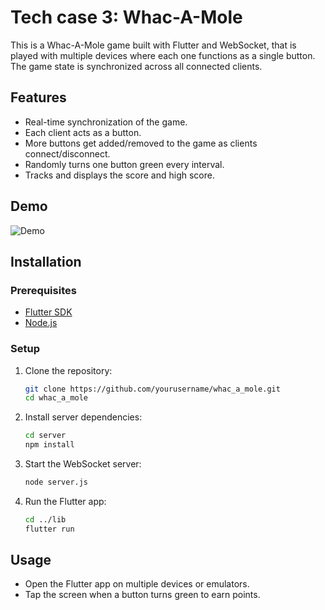 
# Tech case 3: Whac-A-Mole

This is a Whac-A-Mole game built with Flutter and WebSocket, that is played with multiple devices where each one functions as a single button. The game state is synchronized across all connected clients.

## Features

- Real-time synchronization of the game.
- Each client acts as a button.
- More buttons get added/removed to the game as clients connect/disconnect.
- Randomly turns one button green every interval.
- Tracks and displays the score and high score.

## Demo

![Demo](https://git.fhict.nl/I529052/tc3_whac-a-mole/-/blob/main/tc3_demo.gif?ref_type=heads)

## Installation

### Prerequisites

- [Flutter SDK](https://flutter.dev/docs/get-started/install)
- [Node.js](https://nodejs.org/)

### Setup

1. Clone the repository:
   ```sh
   git clone https://github.com/yourusername/whac_a_mole.git
   cd whac_a_mole
   ```

2. Install server dependencies:
   ```sh
   cd server
   npm install
   ```

3. Start the WebSocket server:
   ```sh
   node server.js
   ```

4. Run the Flutter app:
   ```sh
   cd ../lib
   flutter run
   ```

## Usage

- Open the Flutter app on multiple devices or emulators.
- Tap the screen when a button turns green to earn points.